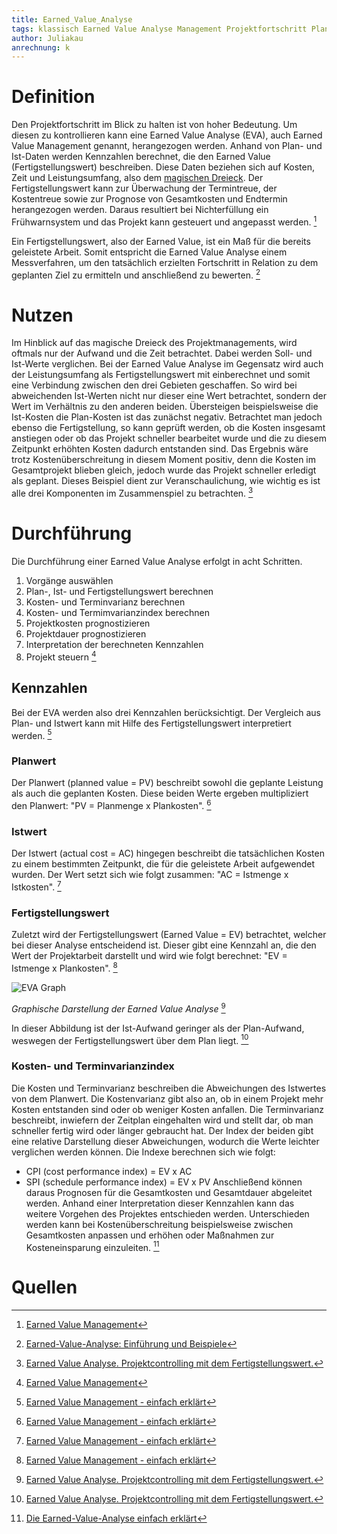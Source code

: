 ```yaml
---
title: Earned_Value_Analyse
tags: klassisch Earned Value Analyse Management Projektfortschritt Plan-Daten Ist-Daten Fertigstellungswert
author: Juliakau
anrechnung: k
---
```


# Definition

Den Projektfortschritt im Blick zu halten ist von hoher Bedeutung. 
Um diesen zu kontrollieren kann eine Earned Value Analyse (EVA), auch Earned Value Management genannt, herangezogen werden.
Anhand von Plan- und Ist-Daten werden Kennzahlen berechnet, die den Earned Value (Fertigstellungswert) beschreiben. 
Diese Daten beziehen sich auf Kosten, Zeit und Leistungsumfang, also dem [magischen Dreieck](Magisches_Dreieck.md).
Der Fertigstellungswert kann zur Überwachung der Termintreue, der Kostentreue sowie zur Prognose von Gesamtkosten und Endtermin herangezogen werden. 
Daraus resultiert bei Nichterfüllung ein Frühwarnsystem und das Projekt kann gesteuert und angepasst werden. [^1]

Ein Fertigstellungswert, also der Earned Value, ist ein Maß für die bereits geleistete Arbeit. 
Somit entspricht die Earned Value Analyse einem Messverfahren, um den tatsächlich erzielten Fortschritt in Relation zu dem geplanten Ziel zu ermitteln und anschließend zu bewerten. [^2]

# Nutzen
Im Hinblick auf das magische Dreieck des Projektmanagements, wird oftmals nur der Aufwand und die Zeit betrachtet. 
Dabei werden Soll- und Ist-Werte verglichen. 
Bei der Earned Value Analyse im Gegensatz wird auch der Leistungsumfang als Fertigstellungswert mit einberechnet und somit eine Verbindung zwischen den drei Gebieten geschaffen. 
So wird bei abweichenden Ist-Werten nicht nur dieser eine Wert betrachtet, sondern der Wert im Verhältnis zu den anderen beiden. 
Übersteigen beispielsweise die Ist-Kosten die Plan-Kosten ist das zunächst negativ. 
Betrachtet man jedoch ebenso die Fertigstellung, so kann geprüft werden, ob die Kosten insgesamt anstiegen oder ob das Projekt schneller bearbeitet wurde und die zu diesem Zeitpunkt erhöhten Kosten dadurch entstanden sind. 
Das Ergebnis wäre trotz Kostenüberschreitung in diesem Moment positiv, denn die Kosten im Gesamtprojekt blieben gleich, jedoch wurde das Projekt schneller erledigt als geplant. 
Dieses Beispiel dient zur Veranschaulichung, wie wichtig es ist alle drei Komponenten im Zusammenspiel zu betrachten. [^3]

# Durchführung
Die Durchführung einer Earned Value Analyse erfolgt in acht Schritten.
1. Vorgänge auswählen
2. Plan-, Ist- und Fertigstellungswert berechnen
3. Kosten- und Terminvarianz berechnen
4. Kosten- und Termimvarianzindex berechnen
5. Projektkosten prognostizieren
6. Projektdauer prognostizieren
7. Interpretation der berechneten Kennzahlen
8. Projekt steuern [^1]

## Kennzahlen
Bei der EVA werden also drei Kennzahlen berücksichtigt.
Der Vergleich aus Plan- und Istwert kann mit Hilfe des Fertigstellungswert interpretiert werden. [^4]

### Planwert
Der Planwert (planned value = PV) beschreibt sowohl die geplante Leistung als auch die geplanten Kosten.
Diese beiden Werte ergeben multipliziert den Planwert: "PV = Planmenge x Plankosten". [^4]

### Istwert
Der Istwert (actual cost = AC) hingegen beschreibt die tatsächlichen Kosten zu einem bestimmten Zeitpunkt, die für die geleistete Arbeit aufgewendet wurden.
Der Wert setzt sich wie folgt zusammen: "AC = Istmenge x Istkosten". [^4]

### Fertigstellungswert
Zuletzt wird der Fertigstellungswert (Earned Value = EV) betrachtet, welcher bei dieser Analyse entscheidend ist. 
Dieser gibt eine Kennzahl an, die den Wert der Projektarbeit darstellt und wird wie folgt berechnet: 
"EV = Istmenge x Plankosten". [^4]


![EVA Graph](https://user-images.githubusercontent.com/93198016/143000649-99fad025-13b4-47ff-a430-0e51ea7d5b02.jpg)

*Graphische Darstellung der Earned Value Analyse* [^3]

In dieser Abbildung ist der Ist-Aufwand geringer als der Plan-Aufwand, weswegen der Fertigstellungswert über dem Plan liegt. [^3]

### Kosten- und Terminvarianzindex
Die Kosten und Terminvarianz beschreiben die Abweichungen des Istwertes von dem Planwert.
Die Kostenvarianz gibt also an, ob in einem Projekt mehr Kosten entstanden sind oder ob weniger Kosten anfallen.
Die Terminvarianz beschreibt, inwiefern der Zeitplan eingehalten wird und stellt dar, ob man schneller fertig wird oder länger gebraucht hat.
Der Index der beiden gibt eine relative Darstellung dieser Abweichungen, wodurch die Werte leichter verglichen werden können. 
Die Indexe berechnen sich wie folgt:
* CPI (cost performance index) = EV x AC
* SPI (schedule performance index) = EV x PV 
Anschließend können daraus Prognosen für die Gesamtkosten und Gesamtdauer abgeleitet werden.
Anhand einer Interpretation dieser Kennzahlen kann das weitere Vorgehen des Projektes entschieden werden.
Unterschieden werden kann bei Kostenüberschreitung beispielsweise zwischen Gesamtkosten anpassen und erhöhen oder Maßnahmen zur Kosteneinsparung einzuleiten. [^5]

# Quellen
[^1]: [Earned Value Management](https://www.projektmagazin.de/methoden/earned-value-management)
[^2]: [Earned-Value-Analyse: Einführung und Beispiele](https://www.econstor.eu/handle/10419/214916) 
[^3]: [Earned Value Analyse. Projektcontrolling mit dem Fertigstellungswert.](https://www.microtool.de/wissen-online/was-ist-die-earned-value-analyse/)
[^4]: [Earned Value Management - einfach erklärt](https://www.kayenta.de/training-seminar/artikel/earned-value-management-einfach-erklaert.html)
[^5]: [Die Earned-Value-Analyse einfach erklärt](https://projekte-leicht-gemacht.de/blog/projektmanagement/klassisch/projektsteuerung/earned-value-analyse)

